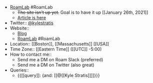 - [RoamLab](https://roamlab.org) #RoamLab
    - ~~The site isn't up yet.~~ Goal is to have it up [[January 26th, 2021]]
    - [Article is here](https://www.kylestratis.com/post/introducing-roamlab-a-framework-for-building-community-labs)
- Twitter:: [@kylestratis](https://twitter.com/kylestratis)
- Website::
    - [Blog](https://kylestratis.com)
    - [RoamLab](https://roamlab.org) #RoamLab
- Location:: [[Boston]], [[Massachusetts]] [[USA]]
- Time Zone:: [[Eastern Time]] ([[UTC]] -5:00)
- How to contact me:: 
    - Send me a DM on Roam Slack (preferred)
    - Send me a DM on Twitter (also great)
- Queries::
    - {{[[query]]: {and: [[@[[Kyle Stratis]]]]}}}

